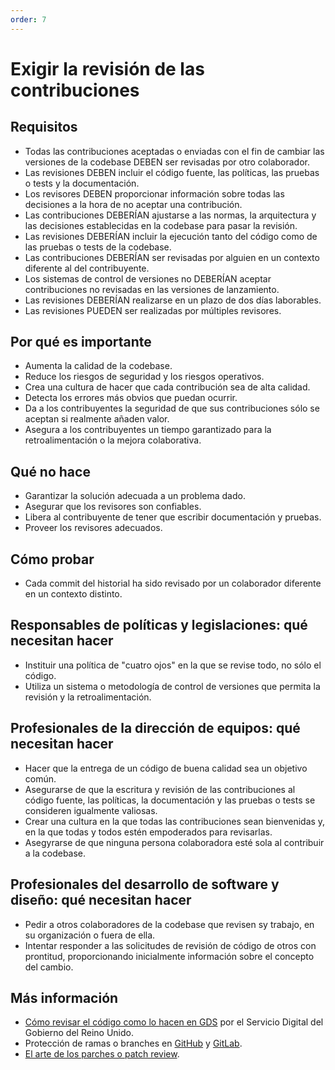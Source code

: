 ```yaml
---
order: 7
---
```


# Exigir la revisión de las contribuciones

## Requisitos

* Todas las contribuciones aceptadas o enviadas con el fin de cambiar las versiones de la codebase DEBEN ser revisadas por otro colaborador.
* Las revisiones DEBEN incluir el código fuente, las políticas, las pruebas o tests y la documentación.
* Los revisores DEBEN proporcionar información sobre todas las decisiones a la hora de no aceptar una contribución.
* Las contribuciones DEBERÍAN ajustarse a las normas, la arquitectura y las decisiones establecidas en la codebase para pasar la revisión.
* Las revisiones DEBERÍAN incluir la ejecución tanto del código como de las pruebas o tests de la codebase.
* Las contribuciones DEBERÍAN ser revisadas por alguien en un contexto diferente al del contribuyente.
* Los sistemas de control de versiones no DEBERÍAN aceptar contribuciones no revisadas en las versiones de lanzamiento.
* Las revisiones DEBERÍAN realizarse en un plazo de dos días laborables.
* Las revisiones PUEDEN ser realizadas por múltiples revisores.

## Por qué es importante

* Aumenta la calidad de la codebase.
* Reduce los riesgos de seguridad y los riesgos operativos.
* Crea una cultura de hacer que cada contribución sea de alta calidad.
* Detecta los errores más obvios que puedan ocurrir.
* Da a los contribuyentes la seguridad de que sus contribuciones sólo se aceptan si realmente añaden valor.
* Asegura a los contribuyentes un tiempo garantizado para la retroalimentación o la mejora colaborativa.

## Qué no hace

* Garantizar la solución adecuada a un problema dado.
* Asegurar que los revisores son confiables.
* Libera al contribuyente de tener que escribir documentación y pruebas.
* Proveer los revisores adecuados.

## Cómo probar

* Cada commit del historial ha sido revisado por un colaborador diferente en un contexto distinto.

## Responsables de políticas y legislaciones: qué necesitan hacer

* Instituir una política de "cuatro ojos" en la que se revise todo, no sólo el código.
* Utiliza un sistema o metodología de control de versiones que permita la revisión y la retroalimentación.

## Profesionales de la dirección de equipos: qué necesitan hacer

* Hacer que la entrega de un código de buena calidad sea un objetivo común.
* Asegurarse de que la escritura y revisión de las contribuciones al código fuente, las políticas, la documentación y las pruebas o tests se consideren igualmente valiosas.
* Crear una cultura en la que todas las contribuciones sean bienvenidas y, en la que todas y todos estén empoderados para revisarlas.
* Asegyrarse de que ninguna persona colaboradora esté sola al contribuir a la codebase.

## Profesionales del desarrollo de software y diseño: qué necesitan hacer

* Pedir a otros colaboradores de la codebase que revisen sy trabajo, en su organización o fuera de ella.
* Intentar responder a las solicitudes de revisión de código de otros con prontitud, proporcionando inicialmente información sobre el concepto del cambio.

## Más información

* [Cómo revisar el código como lo hacen en GDS](https://gds-way.cloudapps.digital/manuals/code-review-guidelines.html#content) por el Servicio Digital del Gobierno del Reino Unido.
* Protección de ramas o branches en [GitHub](https://help.github.com/en/articles/about-protected-branches) y [GitLab](https://about.gitlab.com/2014/11/26/keeping-your-code-protected/).
* [El arte de los parches o patch review](https://sage.thesharps.us/2014/09/01/the-gentle-art-of-patch-review/).
